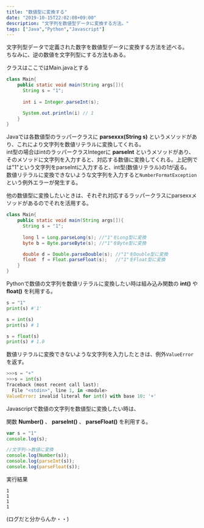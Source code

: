 ```yaml
---
title: "数値型に変換する"
date: "2019-10-15T22:02:08+09:00"
description: "文字列を数値型データに変換する方法。"
tags: ["Java","Python","Javascript"]
---
```


文字列型データで定義された数字を数値型データに変換する方法を述べる。  
ちなみに、逆の数値を文字列型にする方法もある。

<div class="note_content_by_programming_language" id="note_content_Java">

クラスはここではMain.javaとする

```java
class Main{
    public static void main(String args[]){
      String s = "1";
      
      int i = Integer.parseInt(s);

      System.out.println(i) // 1
    }
}
```

Javaでは各数値型のラッパークラスに **parsexxx(String s)** というメソッドがあり、これにより文字列を数値リテラルに変換してくれる。   
int型の場合はintのラッパークラスIntegerに **parseInt** というメソッドがあり、そのメソッドに文字列を入力すると、対応する数値に変換してくれる。上記例では"1"という文字列をparseIntに入力すると、int型(数値リテラル)の1が返る。  
数値リテラルに変換できないような文字列を入力すると```NumberFormatException```という例外エラーが発生する。

他の数値型に変換したいときは、それぞれ対応するラッパークラスにparsexxメソッドがあるのでそれを活用する。

```java
class Main{
    public static void main(String args[]){
      String s = "1";
      
      long l = Long.parseLong(s); //"1"をLong型に変換
      byte b = Byte.parseByte(s); //"1"をByte型に変換

      double d = Double.parseDouble(s); //"1"をDouble型に変換
      float  f = Float.parseFloat(s);   //"1"をFloat型に変換
    }
}
```

</div>
<div class="note_content_by_programming_language" id="note_content_Python">

Pythonで数値の文字列を数値リテラルに変換したい時は組み込み関数の **int()** や **float()** を利用する。

```python
s = "1"
print(s) #'1'

s = int(s)
print(s) # 1

s = float(s)
print(s) # 1.0
```

数値リテラルに変換できないような文字列を入力したときは、例外```ValueError```を返す。
```python
>>>s = "+"
>>>s = int(s)
Traceback (most recent call last):
  File "<stdin>", line 1, in <module>
ValueError: invalid literal for int() with base 10: '+'
```

</div>
<div class="note_content_by_programming_language" id="note_content_Javascript">

Javascriptで数値の文字列を数値型に変換したい時は、

関数 **Number()** 、 **parseInt()** 、 **parseFloat()** を利用する。

```javascript
var s = "1"
console.log(s); 

//文字列->数値に変換
console.log(Number(s));
console.log(parseInt(s));
console.log(parseFloat(s));
```

実行結果

```
1
1
1
1
```

(ログだと分からんか・・)

</div>

